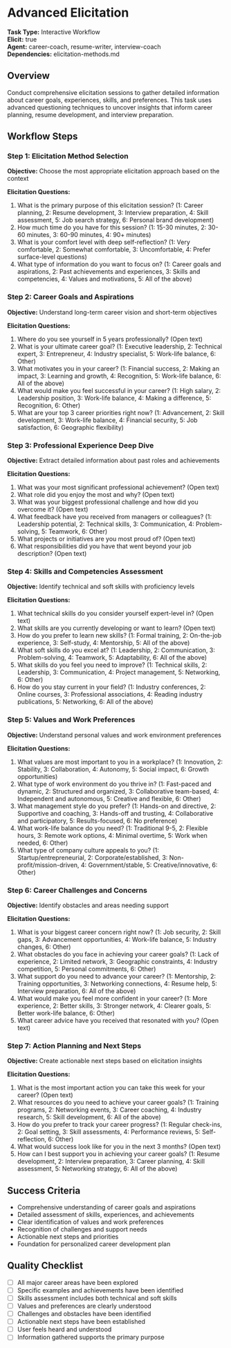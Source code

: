 # Advanced Elicitation

**Task Type:** Interactive Workflow  
**Elicit:** true  
**Agent:** career-coach, resume-writer, interview-coach  
**Dependencies:** elicitation-methods.md

## Overview
Conduct comprehensive elicitation sessions to gather detailed information about career goals, experiences, skills, and preferences. This task uses advanced questioning techniques to uncover insights that inform career planning, resume development, and interview preparation.

## Workflow Steps

### Step 1: Elicitation Method Selection
**Objective:** Choose the most appropriate elicitation approach based on the context

**Elicitation Questions:**
1. What is the primary purpose of this elicitation session? (1: Career planning, 2: Resume development, 3: Interview preparation, 4: Skill assessment, 5: Job search strategy, 6: Personal brand development)
2. How much time do you have for this session? (1: 15-30 minutes, 2: 30-60 minutes, 3: 60-90 minutes, 4: 90+ minutes)
3. What is your comfort level with deep self-reflection? (1: Very comfortable, 2: Somewhat comfortable, 3: Uncomfortable, 4: Prefer surface-level questions)
4. What type of information do you want to focus on? (1: Career goals and aspirations, 2: Past achievements and experiences, 3: Skills and competencies, 4: Values and motivations, 5: All of the above)

### Step 2: Career Goals and Aspirations
**Objective:** Understand long-term career vision and short-term objectives

**Elicitation Questions:**
1. Where do you see yourself in 5 years professionally? (Open text)
2. What is your ultimate career goal? (1: Executive leadership, 2: Technical expert, 3: Entrepreneur, 4: Industry specialist, 5: Work-life balance, 6: Other)
3. What motivates you in your career? (1: Financial success, 2: Making an impact, 3: Learning and growth, 4: Recognition, 5: Work-life balance, 6: All of the above)
4. What would make you feel successful in your career? (1: High salary, 2: Leadership position, 3: Work-life balance, 4: Making a difference, 5: Recognition, 6: Other)
5. What are your top 3 career priorities right now? (1: Advancement, 2: Skill development, 3: Work-life balance, 4: Financial security, 5: Job satisfaction, 6: Geographic flexibility)

### Step 3: Professional Experience Deep Dive
**Objective:** Extract detailed information about past roles and achievements

**Elicitation Questions:**
1. What was your most significant professional achievement? (Open text)
2. What role did you enjoy the most and why? (Open text)
3. What was your biggest professional challenge and how did you overcome it? (Open text)
4. What feedback have you received from managers or colleagues? (1: Leadership potential, 2: Technical skills, 3: Communication, 4: Problem-solving, 5: Teamwork, 6: Other)
5. What projects or initiatives are you most proud of? (Open text)
6. What responsibilities did you have that went beyond your job description? (Open text)

### Step 4: Skills and Competencies Assessment
**Objective:** Identify technical and soft skills with proficiency levels

**Elicitation Questions:**
1. What technical skills do you consider yourself expert-level in? (Open text)
2. What skills are you currently developing or want to learn? (Open text)
3. How do you prefer to learn new skills? (1: Formal training, 2: On-the-job experience, 3: Self-study, 4: Mentorship, 5: All of the above)
4. What soft skills do you excel at? (1: Leadership, 2: Communication, 3: Problem-solving, 4: Teamwork, 5: Adaptability, 6: All of the above)
5. What skills do you feel you need to improve? (1: Technical skills, 2: Leadership, 3: Communication, 4: Project management, 5: Networking, 6: Other)
6. How do you stay current in your field? (1: Industry conferences, 2: Online courses, 3: Professional associations, 4: Reading industry publications, 5: Networking, 6: All of the above)

### Step 5: Values and Work Preferences
**Objective:** Understand personal values and work environment preferences

**Elicitation Questions:**
1. What values are most important to you in a workplace? (1: Innovation, 2: Stability, 3: Collaboration, 4: Autonomy, 5: Social impact, 6: Growth opportunities)
2. What type of work environment do you thrive in? (1: Fast-paced and dynamic, 2: Structured and organized, 3: Collaborative team-based, 4: Independent and autonomous, 5: Creative and flexible, 6: Other)
3. What management style do you prefer? (1: Hands-on and directive, 2: Supportive and coaching, 3: Hands-off and trusting, 4: Collaborative and participatory, 5: Results-focused, 6: No preference)
4. What work-life balance do you need? (1: Traditional 9-5, 2: Flexible hours, 3: Remote work options, 4: Minimal overtime, 5: Work when needed, 6: Other)
5. What type of company culture appeals to you? (1: Startup/entrepreneurial, 2: Corporate/established, 3: Non-profit/mission-driven, 4: Government/stable, 5: Creative/innovative, 6: Other)

### Step 6: Career Challenges and Concerns
**Objective:** Identify obstacles and areas needing support

**Elicitation Questions:**
1. What is your biggest career concern right now? (1: Job security, 2: Skill gaps, 3: Advancement opportunities, 4: Work-life balance, 5: Industry changes, 6: Other)
2. What obstacles do you face in achieving your career goals? (1: Lack of experience, 2: Limited network, 3: Geographic constraints, 4: Industry competition, 5: Personal commitments, 6: Other)
3. What support do you need to advance your career? (1: Mentorship, 2: Training opportunities, 3: Networking connections, 4: Resume help, 5: Interview preparation, 6: All of the above)
4. What would make you feel more confident in your career? (1: More experience, 2: Better skills, 3: Stronger network, 4: Clearer goals, 5: Better work-life balance, 6: Other)
5. What career advice have you received that resonated with you? (Open text)

### Step 7: Action Planning and Next Steps
**Objective:** Create actionable next steps based on elicitation insights

**Elicitation Questions:**
1. What is the most important action you can take this week for your career? (Open text)
2. What resources do you need to achieve your career goals? (1: Training programs, 2: Networking events, 3: Career coaching, 4: Industry research, 5: Skill development, 6: All of the above)
3. How do you prefer to track your career progress? (1: Regular check-ins, 2: Goal setting, 3: Skill assessments, 4: Performance reviews, 5: Self-reflection, 6: Other)
4. What would success look like for you in the next 3 months? (Open text)
5. How can I best support you in achieving your career goals? (1: Resume development, 2: Interview preparation, 3: Career planning, 4: Skill assessment, 5: Networking strategy, 6: All of the above)

## Success Criteria
- Comprehensive understanding of career goals and aspirations
- Detailed assessment of skills, experiences, and achievements
- Clear identification of values and work preferences
- Recognition of challenges and support needs
- Actionable next steps and priorities
- Foundation for personalized career development plan

## Quality Checklist
- [ ] All major career areas have been explored
- [ ] Specific examples and achievements have been identified
- [ ] Skills assessment includes both technical and soft skills
- [ ] Values and preferences are clearly understood
- [ ] Challenges and obstacles have been identified
- [ ] Actionable next steps have been established
- [ ] User feels heard and understood
- [ ] Information gathered supports the primary purpose
